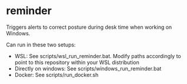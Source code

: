 # reminder
Triggers alerts to correct posture during desk time when working on Windows. 

Can run in these two setups:
- WSL: See scripts/wsl_run_reminder.bat. Modify paths accordingly to point to this repository within your WSL distribution
- Directly on windows: See scripts/windows_run_reminder.bat
- Docker: See scripts/run_docker.sh




